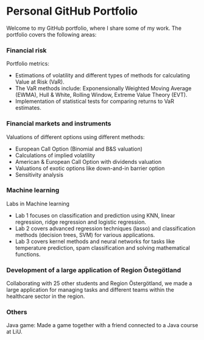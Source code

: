 # Personal GitHub Portfolio

Welcome to my GitHub portfolio, where I share some of my work. 
The portfolio covers the following areas: 
### Financial risk 

Portfolio metrics: 
- Estimations of volatility and different types of methods for calculating Value at Risk (VaR).
- The VaR methods include: Exponensionally Weighted Moving Average (EWMA), Hull & White, Rolling Window, Extreme Value Theory (EVT). 
- Implementation of statistical tests for comparing returns to VaR estimates. 

### Financial markets and instruments

Valuations of different options using different methods: 
- European Call Option (Binomial and B&S valuation)
- Calculations of implied volatility 
- American & European Call Option with dividends valuation
- Valuations of exotic options like down-and-in barrier option
- Sensitivity analysis

### Machine learning

Labs in Machine learning 
- Lab 1 focuses on classification and prediction using KNN, linear regression, ridge regression and logistic regression.
- Lab 2 covers advanced regression techniques (lasso) and classification methods (decision trees, SVM) for various applications.
- Lab 3 covers kernel methods and neural networks for tasks like temperature prediction, spam classification and solving mathematical functions. 

### Development of a large application of Region Östegötland

Collaborating with 25 other students and Region Östergötland, we made a large application for managing tasks and different teams within the healthcare sector in the region. 

### Others

Java game: Made a game together with a friend connected to a Java course at LiU. 

